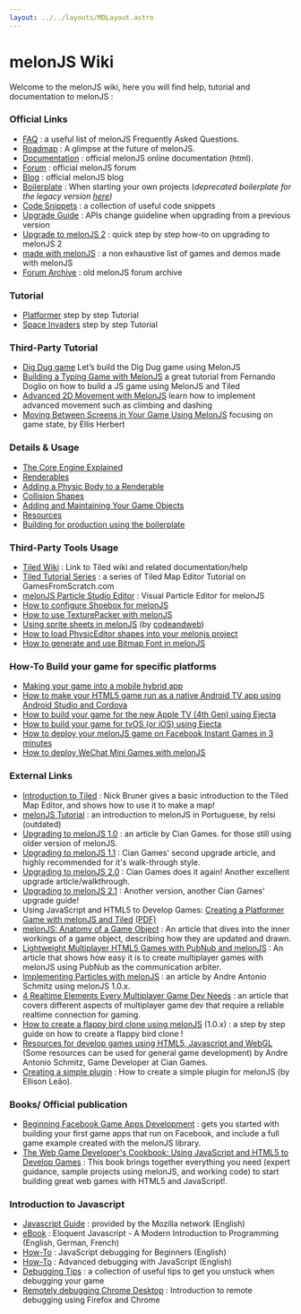 ```yaml
---
layout: ../../layouts/MDLayout.astro
---
```


# melonJS Wiki

Welcome to the melonJS wiki, here you will find help, tutorial and documentation to melonJS :

### Official Links

-   [FAQ](/wiki/Frequently-Asked-Questions) : a useful list of melonJS Frequently Asked Questions.
-   [Roadmap](https://github.com/melonjs/melonJS/projects) : A glimpse at the future of melonJS.
-   [Documentation](http://melonjs.github.io/docs/index.html) : official melonJS online documentation (html).
-   [Forum](http://www.html5gamedevs.com/forum/32-melonjs/) : official melonJS forum
-   [Blog](http://blog.melonjs.org) : official melonJS blog
-   [Boilerplate](https://github.com/melonjs/es6-boilerplate) : When starting your own projects (_deprecated boilerplate for the legacy version [here](https://github.com/melonjs/boilerplate))_
-   [Code Snippets](/wiki/Code-snippets) : a collection of useful code snippets
-   [Upgrade Guide](/wiki/Upgrade-Guide) : APIs change guideline when upgrading from a previous version
-   [Upgrade to melonJS 2](/wiki/Upgrading-to-melonJS-2) : quick step by step how-to on upgrading to melonJS 2
-   [made with melonJS](/wiki/made-with-melonJS) : a non exhaustive list of games and demos made with melonJS
-   [Forum Archive](https://groups.google.com/forum/#!forum/melonjs) : old melonJS forum archive

### Tutorial

-   [Platformer](http://melonjs.github.io/tutorial-platformer) step by step Tutorial
-   [Space Invaders](http://melonjs.github.io/tutorial-space-invaders/) step by step Tutorial

### Third-Party Tutorial

-   [Dig Dug game](https://medium.freecodecamp.org/lets-build-the-dig-dug-game-using-melonjs-5fc0c9fd7132) Let’s build the Dig Dug game using MelonJS
-   [Building a Typing Game with MelonJS](https://blog.bitsrc.io/writing-a-typing-game-with-melonjs-ef0dd42f37bf) a great tutorial from Fernando Doglio on how to build a JS game using MelonJS and Tiled
-   [Advanced 2D Movement with MelonJS](https://morioh.com/p/3bd2fdb5862a) learn how to implement advanced movement such as climbing and dashing
-   [Moving Between Screens in Your Game Using MelonJS](https://morioh.com/p/8440c7127faf) focusing on game state, by Ellis Herbert

### Details & Usage

-   [The Core Engine Explained](/wiki/MelonJS-Core)
-   [Renderables](/wiki/Renderables)
-   [Adding a Physic Body to a Renderable](/wiki/Adding-a-Physic-Body-to-a-Renderable)
-   [Collision Shapes](/wiki/Shapes)
-   [Adding and Maintaining Your Game Objects](/wiki/Adding-and-Maintaining-Your-Game-Objects)
-   [Resources](/wiki/Resources)
-   [Building for production using the boilerplate](/wiki/Building)

### Third-Party Tools Usage

-   [Tiled Wiki](https://github.com/bjorn/tiled/wiki) : Link to Tiled wiki and related documentation/help
-   [Tiled Tutorial Series](http://www.gamefromscratch.com/post/2015/10/14/Tiled-Map-Editor-Tutorial-Series.aspx) : a series of Tiled Map Editor Tutorial on GamesFromScratch.com
-   [melonJS Particle Studio Editor](https://melonjs.github.io/examples/particles/) : Visual Particle Editor for melonJS
-   [How to configure Shoebox for melonJS](/wiki/ShoeBox)
-   [How to use TexturePacker with melonJS](/wiki/How-to-use-Texture-Atlas-with-TexturePacker)
-   [Using sprite sheets in melonJS](https://www.codeandweb.com/texturepacker/tutorials/melonjs) (by [codeandweb](https://www.codeandweb.com))
-   [How to load PhysicEditor shapes into your melonjs project](/wiki/How-to-load-PhysicEditor-Shapes-into-your-project)
-   [How to generate and use Bitmap Font in melonJS](/wiki/How-to-generate-and-use-Bitmap-Font-in-melonJS)

### How-To Build your game for specific platforms

-   [Making your game into a mobile hybrid app](/wiki/Making-your-game-into-a-mobile-hybrid-app)
-   [How to make your HTML5 game run as a native Android TV app using Android Studio and Cordova](http://www.emanueleferonato.com/2018/01/09/how-to-make-your-html5-game-run-as-a-native-android-tv-app-using-android-studio-and-cordova/)
-   [How to build your game for the new Apple TV (4th Gen) using Ejecta](</wiki/How-to-build-your-game-for-tvOS-(or-iOS)-using-Ejecta>)
-   [How to build your game for tvOS (or iOS) using Ejecta](</wiki/How-to-build-your-game-for-tvOS-(or-iOS)-using-Ejecta>)
-   [How to deploy your melonJS game on Facebook Instant Games in 3 minutes](/wiki/How-to-deploy-your-melonJS-game-on-Facebook-Instant-Games-in-3-minutes)
-   [How to deploy WeChat Mini Games with melonJS](/wiki/How-to-deploy-WeChat-Mini-Games-with-melonJS)

### External Links

-   [Introduction to Tiled](http://gamedev.tutsplus.com/tutorials/level-design/introduction-to-tiled-map-editor) : Nick Bruner gives a basic introduction to the Tiled Map Editor, and shows how to use it to make a map!
-   [melonJS Tutorial](http://softwarelivre.org/relsi/tuxtilt/melonjs-%E2%80%93-desenvolvendo-jogos-para-html5-%E2%80%93-1a-parte) : an introduction to melonJS in Portuguese, by relsi (outdated)
-   [Upgrading to melonJS 1.0](http://blog.ciangames.com/2014/08/upgrading-to-melonjs-10.html) : an article by Cian Games. for those still using older version of melonJS.
-   [Upgrading to melonJS 1.1](http://blog.ciangames.com/2014/09/upgrading-to-melonjs-11.html) : Cian Games' second upgrade article, and highly recommended for it's walk-through style.
-   [Upgrading to melonJS 2.0](http://blog.ciangames.com/2014/11/upgrading-to-melonjs-20.html) : Cian Games does it again! Another excellent upgrade article/walkthrough.
-   [Upgrading to melonJS 2.1](http://blog.ciangames.com/2015/05/upgrading-to-melonjs-21.html) : Another version, another Cian Games' upgrade guide!
-   Using JavaScript and HTML5 to Develop Games: [Creating a Platformer Game with melonJS and Tiled](http://www.informit.com/articles/article.aspx?p=2027857) [(PDF)](http://www.informit.com/content/images/9780321898388/samplepages/0321898389.pdf)
-   [melonJS: Anatomy of a Game Object](http://blog.kodewerx.org/2013/04/melonjs-anatomy-of-game-object.html) : An article that dives into the inner workings of a game object, describing how they are updated and drawn.
-   [Lightweight Multiplayer HTML5 Games with PubNub and melonJS](http://www.pubnub.com/blog/lightweight-multiplayer-html5-games-with-pubnub-and-melonjs/) : An article that shows how easy it is to create multiplayer games with melonJS using PubNub as the communication arbiter.
-   [Implementing Particles with melonJS](https://www.packtpub.com/books/content/implementing-particles-melonjs) : an article by Andre Antonio Schmitz using melonJS 1.0.x.
-   [4 Realtime Elements Every Multiplayer Game Dev Needs](http://www.pubnub.com/blog/4-realtime-elements-every-multiplayer-game-dev-needs/) : an article that covers different aspects of multiplayer game dev that require a reliable realtime connection for gaming.
-   [How to create a flappy bird clone using melonJS](https://www.packtpub.com/books/content/how-to-create-flappy-bird-clone-using-melonjs) (1.0.x) : a step by step guide on how to create a flappy bird clone !
-   [Resources for develop games using HTML5, Javascript and WebGL](https://html5-game-development.zeef.com/andre.antonio.schmitz) (Some resources can be used for general game development) by Andre Antonio Schmitz, Game Developer at Cian Games.
-   [Creating a simple plugin](https://www.packtpub.com/books/content/create-simple-plugin-melonjs-games) : How to create a simple plugin for melonJS (by Ellison Leão).

### Books/ Official publication

-   [Beginning Facebook Game Apps Development](http://www.amazon.com/gp/product/1430241705/) : gets you started with building your first game apps that run on Facebook, and include a full game example created with the melonJS library.
-   [The Web Game Developer's Cookbook: Using JavaScript and HTML5 to Develop Games](http://www.amazon.com/The-Web-Game-Developers-Cookbook/dp/0321898389/ref=sr_1_1?ie=UTF8&qid=1359361592&sr=8-1&keywords=The+Web+Game+Developer%E2%80%99s+Cookbook%3A+Using+JavaScript+and+HTML5+to+Develop+Games) : This book brings together everything you need (expert guidance, sample projects using melonJS, and working code) to start building great web games with HTML5 and JavaScript!.

### Introduction to Javascript

-   [Javascript Guide](https://developer.mozilla.org/en-US/docs/JavaScript/Guide) : provided by the Mozilla network (English)
-   [eBook](http://eloquentjavascript.net/) : Eloquent Javascript - A Modern Introduction to Programming (English, German, French)
-   [How-To](http://www.netmagazine.com/tutorials/javascript-debugging-beginners) : JavaScript debugging for Beginners (English)
-   [How-To](http://www.alistapart.com/articles/advanced-debugging-with-javascript/) : Advanced debugging with JavaScript (English)
-   [Debugging Tips](https://groups.google.com/forum/#!topic/melonjs/ZvsPXiEYnvI) : a collection of useful tips to get you unstuck when debugging your game
-   [Remotely debugging Chrome Desktop](https://developer.mozilla.org/en-US/docs/Tools/Remote_Debugging/Chrome_Desktop) : Introduction to remote debugging using Firefox and Chrome
